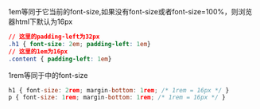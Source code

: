 1em等同于它当前的font-size,如果没有font-size或者font-size=100%，则浏览器html下默认为16px

```css
// 这里的padding-left为32px
.h1 { font-size: 2em; padding-left: 1em} 
// 这里的1em为16px
.content { padding-left: 1em}
```

1rem等同于<html>中的font-size
```js
h1 { font-size: 2rem; margin-bottom: 1rem; /* 1rem = 16px */ } 
p { font-size: 1rem; margin-bottom: 1rem; /* 1rem = 16px */ }
```

